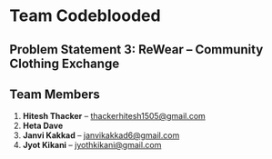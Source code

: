# Team Codeblooded

## Problem Statement 3: ReWear – Community Clothing Exchange

## Team Members

1. **Hitesh Thacker** – [thackerhitesh1505@gmail.com](mailto:thackerhitesh1505@gmail.com)  
2. **Heta Dave**  
3. **Janvi Kakkad** – [janvikakkad6@gmail.com](mailto:janvikakkad6@gmail.com)  
4. **Jyot Kikani** – [jyothkikani@gmail.com](mailto:jyothkikani@gmail.com)
